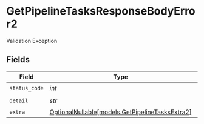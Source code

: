 # GetPipelineTasksResponseBodyError2

Validation Exception


## Fields

| Field                                                                                  | Type                                                                                   | Required                                                                               | Description                                                                            |
| -------------------------------------------------------------------------------------- | -------------------------------------------------------------------------------------- | -------------------------------------------------------------------------------------- | -------------------------------------------------------------------------------------- |
| `status_code`                                                                          | *int*                                                                                  | :heavy_check_mark:                                                                     | N/A                                                                                    |
| `detail`                                                                               | *str*                                                                                  | :heavy_check_mark:                                                                     | N/A                                                                                    |
| `extra`                                                                                | [OptionalNullable[models.GetPipelineTasksExtra2]](../models/getpipelinetasksextra2.md) | :heavy_minus_sign:                                                                     | N/A                                                                                    |